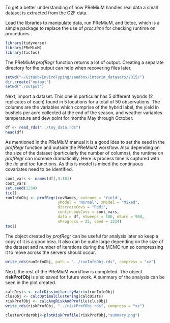 To get a better understanding of how PReMiuM handles real data a small dataset is extracted from the G2F data.

Load the libraries to manipulate data, run PReMiuM, and tictoc, which is a simple package to replace the use of _proc.time_ for checking runtime on procedures..
```r
library(tidyverse)
library(PReMiuM)
library(tictoc)
```

The PReMiuM _profRegr_ function returns a lot of output.  Creating a separate directory for the output can help when recovering files later.
```r
setwd("~/GitHub/EnviroTyping/sandbox/interim_datasets/2015/")
dir.create("output")
setwd("./output")
```

Next, import a dataset.  This one in particular has 5 different hybrids (2 replicates of each) found in 5 locations for a total of 50 observations.  The columns are the variables which comprise of the hybrid label, the yield in bushels per acre collected at the end of the season, and weather variables temperature and dew point for months May through October.
```r
df <- read_rds("../toy_data.rds")
head(df)
```
As mentioned in the PReMiuM manual it is a good idea to set the seed in the _profRegr_ function and outside the PReMiuM workflow.  Also depending on the size of the dataset (particularly the number of columns), the runtime on _profRegr_ can increase dramatically.  Here is process time is captured with the _tic_ and _toc_ functions.  As this is model is mixed the continuous covariates need to be identified.
```r
cont_vars <- names(df[,3:10])
cont_vars
set.seed(1234)
tic()
runInfoObj <- profRegr(covNames, outcome = 'Yield',
                       yModel = 'Normal', xModel = "Mixed",
                       discreteCovs = "Pedi",
                       continuousCovs = cont_vars,
                       data = df, nSweeps = 100, nBurn = 900,
                       nProgress = 25, seed = 1234)
toc()
```
The object created by _profRegr_ can be useful for analysis later so keep a copy of it is a good idea.  It also can be quite large depending on the size of the dataset and number of iterations during the MCMC run so compressing it to move across the servers should occur.
```r
write_rds(runInfoObj, path = "../runInfoObj.rds", compress = "xz")
```
Next, the rest of the PReMiuM workflow is completed.  The object **riskProfObj** is also saved for future work.  A summary of the analysis can be seen in the plot created.
```r
calcDists <- calcDissimilarityMatrix(runInfoObj)
clusObj <- calcOptimalClustering(calcDists)
riskProfObj <- calcAvgRiskAndProfile(clusObj)
write_rds(riskProfObj, "../riskProfObj.rds", compress = "xz")

clusterOrderObj<-plotRiskProfile(riskProfObj,"summary.png")
```
